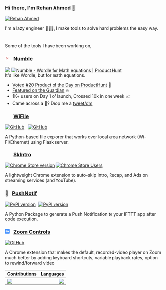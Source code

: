 ### Hi there, I'm Rehan Ahmed 👋

[![Rehan Ahmed](https://img.shields.io/badge/rehanahd-LinkedIn-blue)](https://www.linkedin.com/in/rehanahd/)

I'm a lazy engineer 🧑🏻‍💻, I make tools to solve hard problems the easy way.
#
Some of the tools I have been working on,

### <img src = "numble.png" style="width:15px;height:15px" >&nbsp;&nbsp;&nbsp;[Numble](https://www.thenumble.app)
<a href = "https://thenumble.app"><img src="https://img.shields.io/badge/Numble-v1-blue" target="_blank"></a>
<a href="https://www.producthunt.com/posts/numble?utm_source=badge-featured&utm_medium=badge&utm_souce=badge-numble" target="_blank"><img src="https://api.producthunt.com/widgets/embed-image/v1/featured.svg?post_id=329712&theme=light" alt="Numble - Wordle for Math equations | Product Hunt" style="width: 100px; " /></a><br>
It's like Wordle, but for math equations.
- [Voted #2️0 Product of the Day on ProductHunt](https://www.producthunt.com/posts/numble) 🚀
- [Featured on the Guardian](https://www.theguardian.com/games/2022/feb/06/worried-about-losing-wordle-here-are-some-alternatives-just-in-case) 🔥
- 1K+ users on Day 1 of launch, Crossed 10k in one week 📈
- Came across a 🐞? Drop me a [tweet/dm](https://twitter.com/ReallyRehan)



### <img src = "https://raw.githubusercontent.com/reallyrehan/flask-fileexplorer/master/static/folder5.png" style="width:15px;height:15px" >&nbsp;&nbsp;&nbsp;[WiFile](https://github.com/reallyrehan/flask-fileexplorer)

[![GitHub](https://img.shields.io/github/stars/reallyrehan/flask-fileexplorer?style=social)](https://github.com/reallyrehan/flask-fileexplorer) &nbsp;
[![GitHub](https://img.shields.io/github/forks/reallyrehan/flask-fileexplorer?style=social)](https://github.com/reallyrehan/flask-fileexplorer)

A Python-based file explorer that works over local area network (Wi-Fi/Ethernet) using Flask server.


### <img src = "https://github.com/reallyrehan/skintro/raw/main/src/icon_circle.png" width="15px;" height="15px">&nbsp;&nbsp;&nbsp;[SkIntro](https://github.com/reallyrehan/skintro)
[![Chrome Store version](https://img.shields.io/chrome-web-store/v/acjikceibgbijbnhfialnjhilckdajan.svg)](https://chrome.google.com/webstore/detail/skintro/acjikceibgbijbnhfialnjhilckdajan) 
[![Chrome Store Users](https://img.shields.io/chrome-web-store/users/acjikceibgbijbnhfialnjhilckdajan
)](https://chrome.google.com/webstore/detail/skintro/acjikceibgbijbnhfialnjhilckdajan) 


A lightweight Chrome extension to auto-skip Intro, Recap, and Ads on streaming services (and YouTube).



### 🔔&nbsp;&nbsp;&nbsp;[PushNotif](https://github.com/reallyrehan/pushnotif)
[![PyPI version](https://badge.fury.io/py/pushnotif.svg)](https://badge.fury.io/py/pushnotif)&nbsp;
[![PyPI version](https://img.shields.io/pypi/dm/pushnotif)](https://badge.fury.io/py/pushnotif)&nbsp;

A Python Package to generate a Push Notification to your IFTTT app after code execution.


### <img src = "https://raw.githubusercontent.com/reallyrehan/zoomcontrols/main/src/icon.png" width="15px;" height="15px">&nbsp;&nbsp;&nbsp;[Zoom Controls](https://github.com/reallyrehan/zoomcontrols)
[![GitHub](https://img.shields.io/github/stars/reallyrehan/zoomcontrols?style=social)](https://github.com/reallyrehan/zoomcontrols) &nbsp;
<!-- [![Chrome Store version](https://img.shields.io/chrome-web-store/v/henmmblkopelpkajjhhndaicecnccgff.svg)](https://chrome.google.com/webstore/detail/skintro/henmmblkopelpkajjhhndaicecnccgff)
[![Chrome Store version](https://img.shields.io/chrome-web-store/users/henmmblkopelpkajjhhndaicecnccgff
)](https://chrome.google.com/webstore/detail/skintro/henmmblkopelpkajjhhndaicecnccgff)  -->


A Chrome extension that makes the default, recorded-video player on Zoom much better by adding keyboard shortcuts, variable playback rates, option to rewind/forward video.

|   Contributions    | Languages |
| ----------- | ----------- |
| <img align="left" src = "https://github-readme-stats.vercel.app/api?username=reallyrehan&show_icons=true&include_all_commits=true&count_private=true&hide_border=true&theme=blueberry">      | <img align="right" src = "https://github-readme-stats.vercel.app/api/top-langs/?username=reallyrehan&hide_border=true&layout=compact&theme=blueberry">       |





<!--
**reallyrehan/reallyrehan** is a ✨ _special_ ✨ repository because its `README.md` (this file) appears on your GitHub profile.

Here are some ideas to get you started:

- 🔭 I’m currently working on ...
- 🌱 I’m currently learning ...
- 👯 I’m looking to collaborate on ...
- 🤔 I’m looking for help with ...
- 💬 Ask me about ...
- 📫 How to reach me: ...
- 😄 Pronouns: ...
- ⚡ Fun fact: ...
-->
